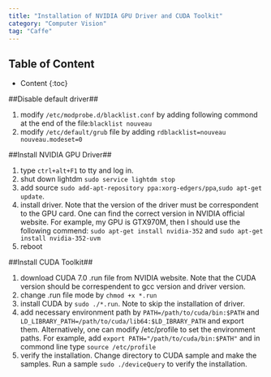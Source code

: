 ```yaml
---
title: "Installation of NVIDIA GPU Driver and CUDA Toolkit"
category: "Computer Vision"
tag: "Caffe"
---
```


## Table of Content ##

* Content
{:toc}

##Disable default driver##

1. modify `/etc/modprobe.d/blacklist.conf` by adding following commond at the end of the file:`blacklist nouveau`
2. modify `/etc/default/grub` file by adding `rdblacklist=nouveau nouveau.modeset=0`

##Install NVIDIA GPU Driver##

1. type `ctrl+alt+F1` to tty and log in.
2. shut down lightdm `sudo service lightdm stop`
3. add source `sudo add-apt-repository ppa:xorg-edgers/ppa`,`sudo apt-get update`.
4. install driver. Note that the version of the driver must be correspondent to the GPU card. One can find the correct version in NVIDIA official website. For example, my GPU is GTX970M, then I should use the following commend: `sudo apt-get install nvidia-352` and `sudo apt-get install nvidia-352-uvm`
5. reboot

##Install CUDA Toolkit##

1. download CUDA 7.0 .run file from NVIDIA website. Note that the CUDA version should be correspendent to gcc version and driver version.
2. change .run file mode by `chmod +x *.run`
3. install CUDA by `sudo ./*.run`. Note to skip the installation of driver.
4. add necessary environment path by `PATH=/path/to/cuda/bin:$PATH` and `LD_LIBRARY_PATH=/path/to/cuda/lib64:$LD_IBRARY_PATH` and export them. Alternatively, one can modify /etc/profile to set the environment paths. For example, add `export PATH="/path/to/cuda/bin:$PATH"` and in commond line type `source /etc/profile`
5. verify the installation. Change directory to CUDA sample and make the samples. Run a sample `sudo ./deviceQuery` to verify the installation.